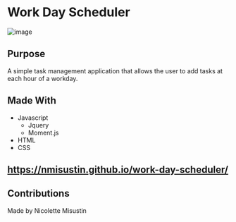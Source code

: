 # Work Day Scheduler
![image](https://user-images.githubusercontent.com/78009246/112228568-bfb94700-8bee-11eb-9594-4625f6b92fd4.png)
## Purpose
A simple task management application that allows the user to add tasks at each hour of a workday.
## Made With
* Javascript
  * Jquery
  * Moment.js 
* HTML
* CSS
## https://nmisustin.github.io/work-day-scheduler/
## Contributions
Made by Nicolette Misustin
